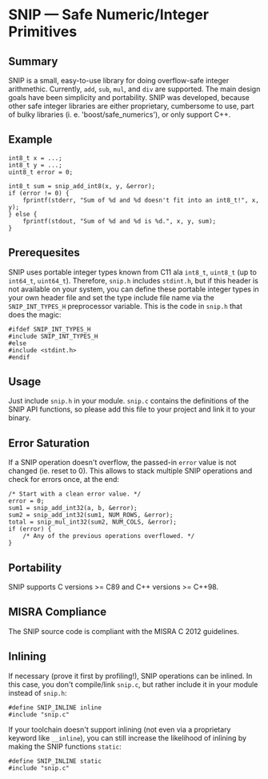 SNIP — Safe Numeric/Integer Primitives
======================================

Summary
-------

SNIP is a small, easy-to-use library for doing overflow-safe integer arithmethic. Currently, `add`, `sub`, `mul`, and `div` are supported. The main design goals have been simplicity and portability. SNIP was developed, because other safe integer libraries are either proprietary, cumbersome to use, part of bulky libraries (i. e. 'boost/safe_numerics'), or only support C++.

Example
-------

    int8_t x = ...;
    int8_t y = ...;
    uint8_t error = 0;

    int8_t sum = snip_add_int8(x, y, &error);
    if (error != 0) {
        fprintf(stderr, "Sum of %d and %d doesn't fit into an int8_t!", x, y);
    } else {
        fprintf(stdout, "Sum of %d and %d is %d.", x, y, sum);
    }


Prerequesites
-------------

SNIP uses portable integer types known from C11 ala `int8_t`, `uint8_t` (up to `int64_t`, `uint64_t`). Therefore, `snip.h` includes `stdint.h`, but if this header is not available on your system, you can define these portable integer types in your own header file and set the type include file name via the `SNIP_INT_TYPES_H` preprocessor variable. This is the code in `snip.h` that does the magic:

    #ifdef SNIP_INT_TYPES_H
    #include SNIP_INT_TYPES_H
    #else
    #include <stdint.h>
    #endif


Usage
-----

Just include `snip.h` in your module. `snip.c` contains the definitions of the SNIP API functions, so please add this file to your project and link it to your binary.


Error Saturation
----------------

If a SNIP operation doesn't overflow, the passed-in `error` value is not changed (ie. reset to 0). This allows to stack multiple SNIP operations and check for errors once, at the end:

    /* Start with a clean error value. */
    error = 0;
    sum1 = snip_add_int32(a, b, &error);
    sum2 = snip_add_int32(sum1, NUM_ROWS, &error);
    total = snip_mul_int32(sum2, NUM_COLS, &error);
    if (error) {
        /* Any of the previous operations overflowed. */
    }


Portability
-----------

SNIP supports C versions >= C89 and C++ versions >= C++98.


MISRA Compliance
----------------

The SNIP source code is compliant with the MISRA C 2012 guidelines.


Inlining
--------

If necessary (prove it first by profiling!), SNIP operations can be inlined. In this case, you don't compile/link `snip.c`, but rather include it in your module instead of `snip.h`:

    #define SNIP_INLINE inline
    #include "snip.c"

If your toolchain doesn't support inlining (not even via a proprietary keyword like `__inline`), you can still increase the likelihood of inlining by making the SNIP functions `static`:

    #define SNIP_INLINE static
    #include "snip.c"
